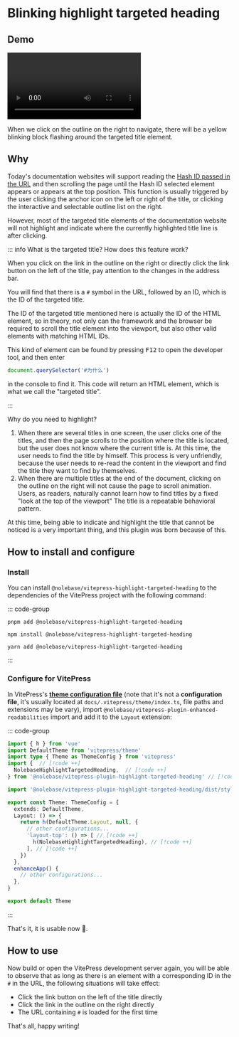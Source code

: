 # Blinking highlight targeted heading

## Demo

<video>
  <source src="./assets/demo-video-1.en.mov">
</video>

When we click on the outline on the right to navigate, there will be a yellow blinking block flashing around the targeted title element.

## Why

Today's documentation websites will support reading the [Hash ID passed in the URL](https://developer.mozilla.org/en-US/docs/Web/API/Location/hash) and then scrolling the page until the Hash ID selected element appears or appears at the top position. This function is usually triggered by the user clicking the anchor icon on the left or right of the title, or clicking the interactive and selectable outline list on the right.

However, most of the targeted title elements of the documentation website will not highlight and indicate where the currently highlighted title line is after clicking.

::: info What is the targeted title? How does this feature work?

When you click on the link in the outline on the right or directly click the link button on the left of the title, pay attention to the changes in the address bar.

You will find that there is a `#` symbol in the URL, followed by an ID, which is the ID of the targeted title.

The ID of the targeted title mentioned here is actually the ID of the HTML element, so in theory, not only can the framework and the browser be required to scroll the title element into the viewport, but also other valid elements with matching HTML IDs.

This kind of element can be found by pressing <kbd>F12</kbd> to open the developer tool, and then enter

```js
document.querySelector('#为什么')
```

in the console to find it. This code will return an HTML element, which is what we call the "targeted title".

:::

Why do you need to highlight?

1. When there are several titles in one screen, the user clicks one of the titles, and then the page scrolls to the position where the title is located, but the user does not know where the current title is. At this time, the user needs to find the title by himself. This process is very unfriendly, because the user needs to re-read the content in the viewport and find the title they want to find by themselves.
2. When there are multiple titles at the end of the document, clicking on the outline on the right will not cause the page to scroll animation. Users, as readers, naturally cannot learn how to find titles by a fixed "look at the top of the viewport" The title is a repeatable behavioral pattern.

At this time, being able to indicate and highlight the title that cannot be noticed is a very important thing, and this plugin was born because of this.

## How to install and configure

### Install

You can install `@nolebase/vitepress-highlight-targeted-heading` to the dependencies of the VitePress project with the following command:

::: code-group

```shell [pnpm]
pnpm add @nolebase/vitepress-highlight-targeted-heading
```

```shell [npm]
npm install @nolebase/vitepress-highlight-targeted-heading
```

```shell [yarn]
yarn add @nolebase/vitepress-highlight-targeted-heading
```

:::

### Configure for VitePress

In VitePress's [**theme configuration file**](https://vitepress.dev/reference/default-theme-config#default-theme-config) (note that it's not a **configuration file**, it's usually located at `docs/.vitepress/theme/index.ts`, file paths and extensions may be vary), import `@nolebase/vitepress-plugin-enhanced-readabilities` import and add it to the `Layout` extension:

<!--@include: @/pages/en/snippets/details-colored-diff.md-->

::: code-group

```typescript [docs/.vitepress/theme/index.ts]
import { h } from 'vue'
import DefaultTheme from 'vitepress/theme'
import type { Theme as ThemeConfig } from 'vitepress'
import {  // [!code ++]
  NolebaseHighlightTargetedHeading,  // [!code ++]
} from '@nolebase/vitepress-plugin-highlight-targeted-heading' // [!code ++]

import '@nolebase/vitepress-plugin-highlight-targeted-heading/dist/style.css' // [!code ++]*

export const Theme: ThemeConfig = {
  extends: DefaultTheme,
  Layout: () => {
    return h(DefaultTheme.Layout, null, {
      // other configurations...
      'layout-top': () => [ // [!code ++]
        h(NolebaseHighlightTargetedHeading), // [!code ++]
      ], // [!code ++]
    })
  },
  enhanceApp() {
    // other configurations...
  },
}

export default Theme
```

:::

That's it, it is usable now 🎉.

## How to use

Now build or open the VitePress development server again, you will be able to observe that as long as there is an element with a corresponding ID in the `#` in the URL, the following situations will take effect:

- Click the link button on the left of the title directly
- Click the link in the outline on the right directly
- The URL containing `#` is loaded for the first time

That's all, happy writing!
